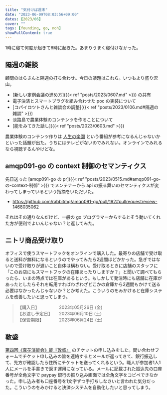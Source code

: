 ```yaml
---
title: "気付けば週末"
date: "2023-06-09T08:03:56+09:00"
dates: [2023/06]
cover: ""
tags: [founding, go, noh]
showFullContent: true
---
```


1時に寝て何度か起きて6時に起きた。あまりうまく寝付けなかった。

## 隔週の雑談

顧問のはらさんと隔週の打ち合わせ。今日の議題はこれら。いつもより盛り沢山。

* [新しい定例会議の進め方]({{< ref "posts/2023/0607.md" >}}) の共有
* 電子決済とスマートプラグを組み合わせた poc の実装について
* [コパイロツトさんと雑談会の調整]({{< ref "posts/2023/0106.md#隔週の雑談" >}})
* 淡路島で農業体験のコンテンツを作ることについて
* [能をみてきた話し]({{< ref "posts/2023/0603.md" >}})

農業体験のコンテンツ作りは [人生の楽園](https://www.tv-asahi.co.jp/rakuen/) という番組が参考になるんじゃないかといった話題が出た。うちにはテレビがないのでみれない。オンラインでみれるなら視聴するんやけどな。

## amqp091-go の context 制御のセマンティクス

先日送った [amqp091-go の pr]({{< ref "posts/2023/0515.md#amqp091-go-の-context-制御" >}}) でメンテナーから api の振る舞いのセマンティクスが変わってしまっているという指摘をいただいた。

* https://github.com/rabbitmq/amqp091-go/pull/192#pullrequestreview-1468035062

それはその通りなんだけど、一般の go プログラマーからするとそう動いてくれた方が便利でよいんじゃない？と返してみた。

## ニトリ商品受け取り

オフィスで使うスマートフックをオンラインで購入した。最寄りの店舗で受け取ると送料が無料になるというのでやってみたら2週間ほどかかった。急ぎではないので受け取りが遅いこと自体は構わない。受け取るときに店舗のスタッフに「このお店にもスマートフックの在庫あったりしますか？」と聞いて調べてもらったら、いまの時点では在庫があるという。もしかして発注時にも店舗に在庫があったとしたらそれを転用すればわざわざどこかの倉庫から2週間もかけて送る必要はなかったんじゃないか？とか考えた。こういうのをみかけると在庫システムを改善したいと思ってしまう。

> 【購入日】　　　　　2023年05月26日 (金)<br />
> 【お渡し予定日】　　2023年06月10日 (土)<br />
> 【保管期限】　　　　2023年06月24日 (土)

## 敦盛

[第四回《真花演能会》能『敦盛』](https://shin-flower.jp/events/2023/0419143830.html) のチケットの申し込みをした。問い合わせフォームでチケット申し込みの旨を連絡するとメールが返ってきて、銀行振込して、先方が確認したら住所にチケットを送ってくれるという。職人が参加者1人1人にメールを手書きで返す運用になっている。メールに記載された振込先の口座番号が全角文字で paypay 銀行の振り込み画面では全角文字をコピペできなかった。申し込み者も口座番号を1文字ずつ手打ちしなさいと言われた気分だった。こういうのをみかけると決済システムを自動化したいと思ってしまう。
